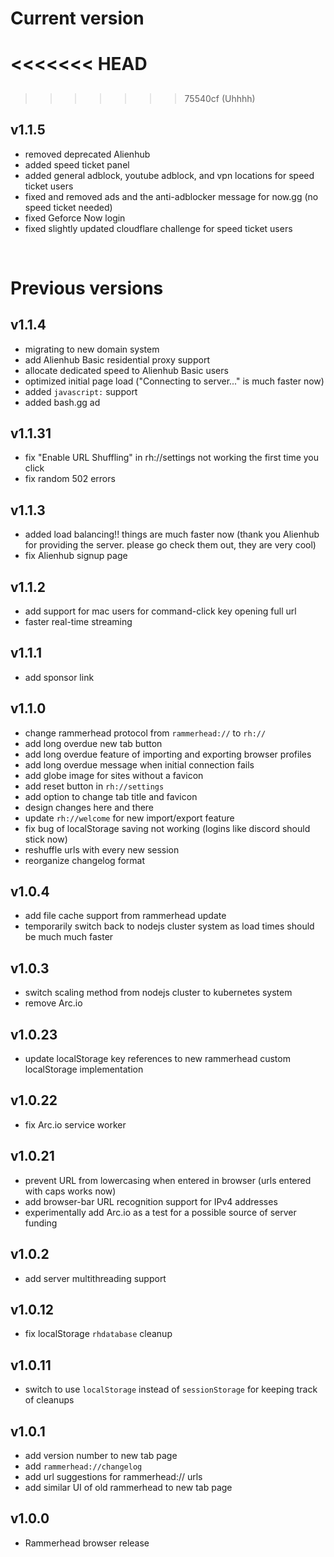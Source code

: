 # Current version

<<<<<<< HEAD
=======
## 

>>>>>>> 75540cf (Uhhhh)
## v1.1.5

- removed deprecated Alienhub
- added speed ticket panel
- added general adblock, youtube adblock, and vpn locations for speed ticket users
- fixed and removed ads and the anti-adblocker message for now.gg (no speed ticket needed)
- fixed Geforce Now login
- fixed slightly updated cloudflare challenge for speed ticket users

&nbsp;

# Previous versions #

## v1.1.4

- migrating to new domain system
- add Alienhub Basic residential proxy support
- allocate dedicated speed to Alienhub Basic users
- optimized initial page load ("Connecting to server..." is much faster now)
- added `javascript:` support
- added bash.gg ad

## v1.1.31

- fix "Enable URL Shuffling" in rh://settings not working the first time you click
- fix random 502 errors

## v1.1.3

- added load balancing!! things are much faster now (thank you Alienhub for providing the server. please go check them out, they are very cool)
- fix Alienhub signup page

## v1.1.2

- add support for mac users for command-click key opening full url
- faster real-time streaming

## v1.1.1

- add sponsor link

## v1.1.0

- change rammerhead protocol from `rammerhead://` to `rh://`
- add long overdue new tab button
- add long overdue feature of importing and exporting browser profiles
- add long overdue message when initial connection fails
- add globe image for sites without a favicon
- add reset button in `rh://settings`
- add option to change tab title and favicon
- design changes here and there
- update `rh://welcome` for new import/export feature
- fix bug of localStorage saving not working (logins like discord should stick now)
- reshuffle urls with every new session
- reorganize changelog format

## v1.0.4

- add file cache support from rammerhead update
- temporarily switch back to nodejs cluster system as load times should be much much faster

## v1.0.3

- switch scaling method from nodejs cluster to kubernetes system
- remove Arc.io

## v1.0.23

- update localStorage key references to new rammerhead custom localStorage implementation

## v1.0.22

- fix Arc.io service worker

## v1.0.21

- prevent URL from lowercasing when entered in browser (urls entered with caps works now)
- add browser-bar URL recognition support for IPv4 addresses
- experimentally add Arc.io as a test for a possible source of server funding

## v1.0.2

- add server multithreading support

## v1.0.12

- fix localStorage `rhdatabase` cleanup

## v1.0.11

- switch to use `localStorage` instead of `sessionStorage` for keeping track of cleanups

## v1.0.1

- add version number to new tab page
- add `rammerhead://changelog`
- add url suggestions for rammerhead:// urls
- add similar UI of old rammerhead to new tab page

## v1.0.0

- Rammerhead browser release